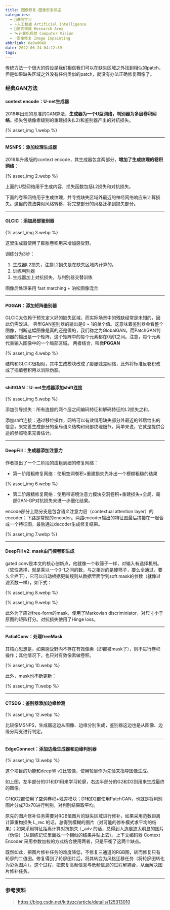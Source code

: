 ```yaml
---
title: 图像修复-图像恢复综述
categories:
  - 🌙进阶学习
  - ⭐人工智能 Artificial Intelligence
  - 💫研究领域 Research Area
  - 🛰️计算机视觉 Computer Vision
  - ☄️图像修复 Image Inpainting
abbrlink: 6a9ad048
date: 2022-06-24 04:12:39
tags:
---
```


传统方法一个很大的假设是我们相信我们可以在缺失区域之外找到相似的patch，但是如果缺失区域之外没有任何类似的patch，就没有办法正确修复图像了。

### 经典GAN方法

#### context encode：U-net生成器

2016年出现的基准的GAN算法，**生成器为一个U型网络，判别器为多层卷积网络**。损失包括像素级别的重建损失(L2)和鉴别器产出的对抗损失。

{% asset_img 1.webp %}

<!--more-->

***

#### MSNPS：添加纹理生成器

2016年升级版的context encode，其生成器包含两部分，**增加了生成纹理的卷积网络**：

{% asset_img 2.webp %}

上面的U型网络用于生成内容，损失函数包括L2损失和对抗损失。

下面的卷积网络用于生成纹理，并寻找缺失区域外最近的神经网络响应来计算损失。这里的做法类似风格转移，将完整部分的风格迁移到损失部分。

***

#### GLCIC：添加局部鉴别器

{% asset_img 3.webp %}

这里生成器使用了膨胀卷积用来增加感受野。

训练分为3步：
1. 生成器L2损失，注意L2损失是在缺失区域内计算的。
2. 训练判别器
3. 生成器加上对抗损失，与判别器交替训练

图像后处理采用 fast marching + 泊松图像混合

***

#### PGGAN：添加矩阵鉴别器

GLCIC太依赖于预先定义好的缺失区域，而实际场景中的残缺经常是未知的，因此仍需改进。
典型GAN鉴别器的输出是0 ~ 1的单个值。这意味着鉴别器会看整个图像，判断这幅图像是真的还是假的，我们称之为GlobalGAN。而PatchGAN判别器的输出是一个矩阵，这个矩阵中的每个元素都在0到1之间。注意，每个元素代表输入图像中的一个局部区域。
两者结合，叫做**PGGAN**

{% asset_img 4.webp %}

结构和GLCIC很相似，其中生成模块改成了膨胀残差网络，此外将标准反卷积改成了插值卷积用以消除伪影。

***

#### shiftGAN：U-net生成器添加shift连接

{% asset_img 5.webp %}

添加引导损失：所有连接的两个层之间编码特征和解码特征的L2损失之和。

添加shift连接：通过移位操作，网络可以有效借用缺失部分外最近的邻居给出的信息，来完善生成部分的全局语义结构和局部纹理细节。简单来说，它就是提供合适的参照物来完善估计。

***

#### DeepFill：生成器添加注意力

作者提出了一个二阶段的由粗到细的修复网络：

- 第一阶段粗修复网络：使用空洞卷积+重建损失先补出一个模糊粗糙的结果

{% asset_img 6.webp %}

- 第二阶段精修复网络：使用带语境注意力模块空洞卷积+重建损失+全局、局部GAN-GP对抗损失来进一步细化结果。

encode部分上路分支是包含语义注意力层（contextual attention layer）的encoder；下路是常规的encoder。两路encoder输出的特征图最后拼接在一起合成一个特征图，最后通过decoder生成修复结果。

{% asset_img 7.webp %}

***

#### DeepFill v2: mask由门控卷积生成

gated conv是本文的核心创新点，他就像一个软筛子一样，对输入有选择机制。（软性选择，就是乘以一个0-1之间的数，与之相对的是硬筛子，要么全通过，要么全拦下），它可以自动根据更新规则从数据里面学到soft mask的参数（就像过滤系数一样），如下式：

{% asset_img 8.webp %}

{% asset_img 9.webp %}

此外为了应对free-form的mask，使用了Markovian discriminiator，对尺寸小于原图的矩阵打分。对抗损失使用了Hinge loss。

***

#### PatialConv：处理freeMask

其核心思想是，如果感受野内不存在有效像素（即都被mask了），则不进行卷积操作；其他情况下，也只对有效像素做卷积。

{% asset_img 10.webp %}

此外，mask也不断更新：

{% asset_img 11.webp %}

***

#### CTSDG：鉴别器添加边缘检测

{% asset_img 12.webp %}

比较像MSNPS，生成器这边从图像、边缘分别生成，鉴别器这边也是从图像、边缘分两支进行判定。

***

#### EdgeConnect：添加边缘生成器和边缘判别器

{% asset_img 13.webp %}

这个项目的功能和deepfill v2比较像，使用轮廓作为先验来指导图像生成。

如上图，左半部分的G1和D1用来学习轮廓，右边半部分的G2和D2则用来生成最终的图像。

G1和G2都使用了空洞卷积+残差模块；D1和D2都使用PatchGAN，也就是将判别图片分成70x70进行判别，对判别结果取平均。

原先的图片修补任务需要对RGB值图片的缺失区域进行修补，如果采用范数距离计算重构损失 L_rec 的话，总得到模糊的图片（对可能的修补模式求平均的结果）；如果采用特征距离计算对抗损失 L_adv 的话，总得到人造痕迹太明显的图片（伪像）（从训练记忆里面找一个相似的结果并贴上去）。上下文编码器 Context Encoder 采用参数加权的方式结合使用两者，只是平衡了这两个缺点。

既然如此，把图片修补任务的难度降低，不修复三通道的RGB图，转而修复只有轮廓的二值图。修复得到了轮廓图片后，将其转变为风格迁移任务（将轮廓图转化为彩色图片）。这个过程，把恢复高频信息与低频信息的过程解耦合，从而解决图片修补任务。

***

### 参考资料

> <https://blog.csdn.net/kittyzc/article/details/125313010>
